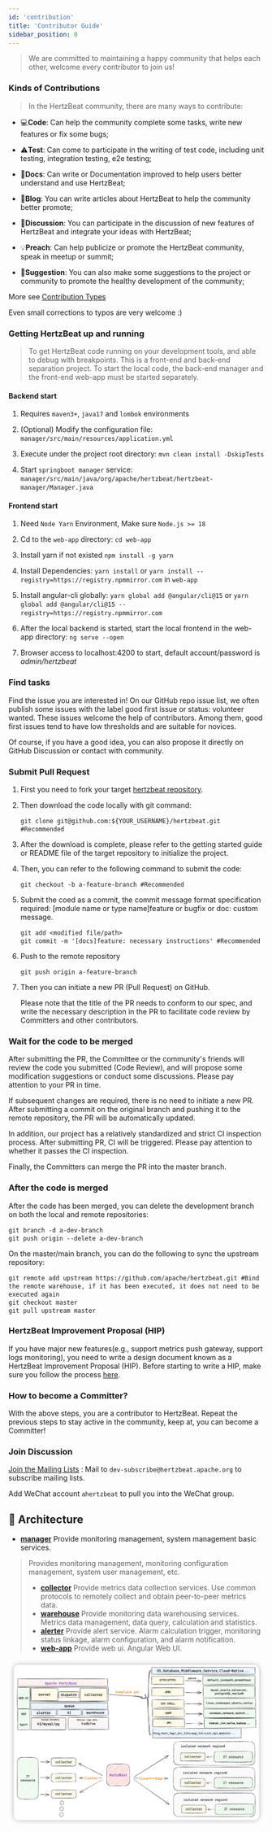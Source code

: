 ```yaml
---
id: 'contribution'
title: 'Contributor Guide'
sidebar_position: 0
---
```


<!--
Licensed to the Apache Software Foundation (ASF) under one or more
contributor license agreements.  See the NOTICE file distributed with
this work for additional information regarding copyright ownership.
The ASF licenses this file to You under the Apache License, Version 2.0
(the "License"); you may not use this file except in compliance with
the License.  You may obtain a copy of the License at

https://www.apache.org/licenses/LICENSE-2.0

Unless required by applicable law or agreed to in writing, software
distributed under the License is distributed on an "AS IS" BASIS,
WITHOUT WARRANTIES OR CONDITIONS OF ANY KIND, either express or implied.
See the License for the specific language governing permissions and
limitations under the License.
-->

> We are committed to maintaining a happy community that helps each other, welcome every contributor to join us!

### Kinds of Contributions

> In the HertzBeat community, there are many ways to contribute:

- 💻**Code**: Can help the community complete some tasks, write new features or fix some bugs;

- ⚠️**Test**: Can come to participate in the writing of test code, including unit testing, integration testing, e2e testing;

- 📖**Docs**: Can write or Documentation improved to help users better understand and use HertzBeat;

- 📝**Blog**: You can write articles about HertzBeat to help the community better promote;

- 🤔**Discussion**: You can participate in the discussion of new features of HertzBeat and integrate your ideas with HertzBeat;

- 💡**Preach**: Can help publicize or promote the HertzBeat community, speak in meetup or summit;

- 💬**Suggestion**: You can also make some suggestions to the project or community to promote the healthy development of the community;

More see [Contribution Types](https://allcontributors.org/docs/en/emoji-key)

Even small corrections to typos are very welcome :)

### Getting HertzBeat up and running

> To get HertzBeat code running on your development tools, and able to debug with breakpoints.
> This is a front-end and back-end separation project. To start the local code, the back-end manager and the front-end web-app must be started separately.

#### Backend start

1. Requires `maven3+`, `java17` and `lombok` environments

2. (Optional) Modify the configuration file: `manager/src/main/resources/application.yml`

3. Execute under the project root directory: `mvn clean install -DskipTests`

4. Start `springboot manager` service: `manager/src/main/java/org/apache/hertzbeat/hertzbeat-manager/Manager.java`

#### Frontend start

1. Need `Node Yarn` Environment, Make sure `Node.js >= 18`

2. Cd to the `web-app` directory: `cd web-app`

3. Install yarn if not existed `npm install -g yarn`

4. Install Dependencies: `yarn install` or `yarn install --registry=https://registry.npmmirror.com` in `web-app`

5. Install angular-cli globally: `yarn global add @angular/cli@15` or `yarn global add @angular/cli@15 --registry=https://registry.npmmirror.com`

6. After the local backend is started, start the local frontend in the web-app directory: `ng serve --open`

7. Browser access to localhost:4200 to start, default account/password is *admin/hertzbeat*

### Find tasks

Find the issue you are interested in! On our GitHub repo issue list, we often publish some issues with the label good first issue or status: volunteer wanted.
These issues welcome the help of contributors. Among them, good first issues tend to have low thresholds and are suitable for novices.

Of course, if you have a good idea, you can also propose it directly on GitHub Discussion or contact with community.

### Submit Pull Request

1. First you need to fork your target [hertzbeat repository](https://github.com/apache/hertzbeat).
2. Then download the code locally with git command:

    ```shell
    git clone git@github.com:${YOUR_USERNAME}/hertzbeat.git #Recommended  
    ```

3. After the download is complete, please refer to the getting started guide or README file of the target repository to initialize the project.
4. Then, you can refer to the following command to submit the code:

    ```shell
    git checkout -b a-feature-branch #Recommended  
    ```

5. Submit the coed as a commit, the commit message format specification required: [module name or type name]feature or bugfix or doc: custom message.

    ```shell
    git add <modified file/path> 
    git commit -m '[docs]feature: necessary instructions' #Recommended 
    ```

6. Push to the remote repository

    ```shell
    git push origin a-feature-branch   
    ```

7. Then you can initiate a new PR (Pull Request) on GitHub.

    Please note that the title of the PR needs to conform to our spec, and write the necessary description in the PR to facilitate code review by Committers and other contributors.

### Wait for the code to be merged

After submitting the PR, the Committee or the community's friends will review the code you submitted (Code Review), and will propose some modification suggestions or conduct some discussions. Please pay attention to your PR in time.

If subsequent changes are required, there is no need to initiate a new PR. After submitting a commit on the original branch and pushing it to the remote repository, the PR will be automatically updated.

In addition, our project has a relatively standardized and strict CI inspection process. After submitting PR, CI will be triggered. Please pay attention to whether it passes the CI inspection.

Finally, the Committers can merge the PR into the master branch.

### After the code is merged

After the code has been merged, you can delete the development branch on both the local and remote repositories:

```shell
git branch -d a-dev-branch
git push origin --delete a-dev-branch
```

On the master/main branch, you can do the following to sync the upstream repository:

```shell
git remote add upstream https://github.com/apache/hertzbeat.git #Bind the remote warehouse, if it has been executed, it does not need to be executed again
git checkout master 
git pull upstream master
```

### HertzBeat Improvement Proposal (HIP)

If you have major new features(e.g., support metrics push gateway, support logs monitoring), you need to write a design document known as a HertzBeat Improvement Proposal (HIP). Before starting to write a HIP, make sure you follow the process [here](https://github.com/apache/hertzbeat/tree/master/hip).

### How to become a Committer?

With the above steps, you are a contributor to HertzBeat. Repeat the previous steps to stay active in the community, keep at, you can become a Committer!

### Join Discussion

[Join the Mailing Lists](https://lists.apache.org/list.html?dev@hertzbeat.apache.org) : Mail to `dev-subscribe@hertzbeat.apache.org` to subscribe mailing lists.

Add WeChat account `ahertzbeat` to pull you into the WeChat group.

## 🥐 Architecture

- **[manager](https://github.com/apache/hertzbeat/tree/master/hertzbeat-manager)** Provide monitoring management, system management basic services.

> Provides monitoring management, monitoring configuration management, system user management, etc.
>
> - **[collector](https://github.com/apache/hertzbeat/tree/master/collector)** Provide metrics data collection services.
> Use common protocols to remotely collect and obtain peer-to-peer metrics data.
> - **[warehouse](https://github.com/apache/hertzbeat/tree/master/warehouse)** Provide monitoring data warehousing services.
> Metrics data management, data query, calculation and statistics.
> - **[alerter](https://github.com/apache/hertzbeat/tree/master/alerter)** Provide alert service.
> Alarm calculation trigger, monitoring status linkage, alarm configuration, and alarm notification.
> - **[web-app](https://github.com/apache/hertzbeat/tree/master/web-app)** Provide web ui.
> Angular Web UI.

![hertzBeat](/img/docs/hertzbeat-arch.png)
